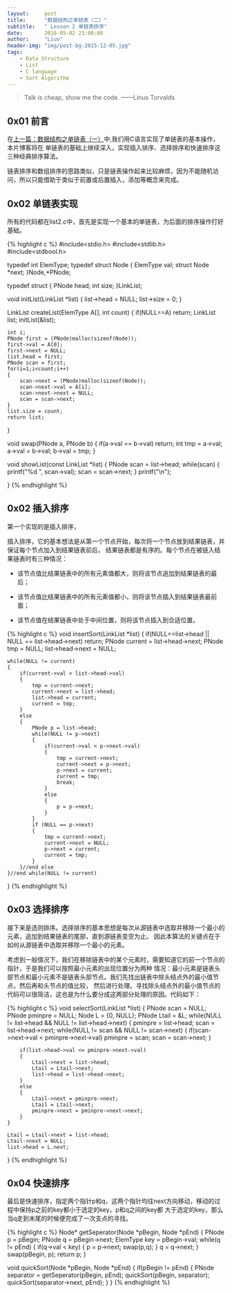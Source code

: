 ```yaml
---
layout:     post
title:      "数据结构之单链表（二）"
subtitle:   " Lesson 2 单链表排序"
date:       2016-05-02 23:00:00
author:     "Liuv"
header-img: "img/post-bg-2015-12-05.jpg"
tags:
    - Data Structure
    - List
    - C language
    - Sort Algorithm
---
```


>  Talk is cheap, show me the code. ——Linus Torvalds

## 0x01 前言
在[上一篇：数据结构之单链表（一）](/2016/05/02/data-structure-study-1/)中,我们用C语言实现了单链表的基本操作，本片博客将在
单链表的基础上继续深入，实现插入排序、选择排序和快速排序这三种经典排序算法。

链表排序和数组排序的思路类似，只是链表操作起来比较麻烦，因为不能随机访问，所以只能借助于类似于前置或后置插入，添加等概念来完成。

## 0x02 单链表实现
所有的代码都在list2.c中，首先是实现一个基本的单链表，为后面的排序操作打好基础。

{% highlight c %}
#include<stdio.h>
#include<stdlib.h>
#include<stdbool.h>

typedef int ElemType;
typedef struct Node
{
    ElemType val;
    struct Node *next;
}Node,*PNode;

typedef struct
{
    PNode head;
    int size;
}LinkList;

void initList(LinkList *list)
{
    list->head = NULL;
    list->size = 0;
}

LinkList createList(ElemType A[], int count)
{
    if(NULL==A)
        return;
    LinkList list;
    initList(&list);

    int i;
    PNode first = (PNode)malloc(sizeof(Node));
    first->val = A[0];
    first->next = NULL;
    list.head = first;
    PNode scan = first;
    for(i=1;i<count;i++)
    {
        scan->next = (PNode)malloc(sizeof(Node));
        scan->next->val = A[i];
        scan->next->next = NULL;
        scan = scan->next;
    }
    list.size = count;
    return list;
}

void swap(PNode a, PNode b)
{
    if(a->val == b->val)
        return;
    int tmp = a->val;
    a->val = b->val;
    b->val = tmp;
}

void showList(const LinkList *list)
{
    PNode scan = list->head;
    while(scan)
    {
        printf("%d ", scan->val);
        scan = scan->next;
    }
    printf("\n");

}
{% endhighlight %}

## 0x02 插入排序
第一个实现的是插入排序，

插入排序，它的基本想法是从第一个节点开始，每次将一个节点放到结果链表，并保证每个节点加入到结果链表前后，
结果链表都是有序的。每个节点在被链入结果链表时有三种情况：

- 该节点值比结果链表中的所有元素值都大，则将该节点追加到结果链表的最后；

- 该节点值比结果链表中的所有元素值都小，则将该节点插入到结果链表最前面；

- 该节点值在结果链表中处于中间位置，则将该节点插入到合适位置。

{% highlight c %}
void insertSort(LinkList *list)
{
    if(NULL==list->head || NULL == list->head->next)
        return;
    PNode current = list->head->next;
    PNode tmp = NULL;
    list->head->next = NULL;

    while(NULL != current)
    {
        if(current->val < list->head->val)
        {
            tmp = current->next;
            current->next = list->head;
            list->head = current;
            current = tmp;
        }
        else
        {
            PNode p = list->head;
            while(NULL != p->next)
            {
                if(current->val < p->next->val)
                {
                    tmp = current->next;
                    current->next = p->next;
                    p->next = current;
                    current = tmp;
                    break;
                }
                else
                {
                    p = p->next;
                }
            }
            if (NULL == p->next)
            {
                tmp = current->next;
                current->next = NULL;
                p->next = current;
                current = tmp;
            }
        }//end else
    }//end while(NULL != current)
}
{% endhighlight %}

## 0x03 选择排序
接下来是选则排序。选择排序的基本思想是每次从源链表中选取并移除一个最小的元素，追加到结果链表的尾部，直到源链表变空为止。
因此本算法的关键点在于如何从源链表中选取并移除一个最小的元素。

考虑到一般情况下，我们在移除链表中的某个元素时，需要知道它的前一个节点的指针，于是我们可以按照最小元素的出现位置分为两种
情况：最小元素是链表头部节点和最小元素不是链表头部节点。我们先找出链表中除头结点外的最小值节点，然后再和头节点的值比较，
然后进行处理。寻找除头结点外的最小值节点的代码可以很简洁，这也是为什么要分成这两部分处理的原因。代码如下：

{% highlight c %}
void selectSort(LinkList *list)
{
    PNode scan = NULL;
    PNode pminpre = NULL;
    Node L = {0, NULL};
    PNode Ltail = &L;
    while(NULL != list->head && NULL != list->head->next)
    {
        pminpre = list->head;
        scan = list->head->next;
        while(NULL != scan && NULL != scan->next)
        {
            if(scan->next->val < pminpre->next->val)
                pminpre = scan;
            scan = scan->next;
        }

        if(list->head->val <= pminpre->next->val)
        {
            Ltail->next = list->head;
            Ltail = Ltail->next;
            list->head = list->head->next;
        }
        else
        {
            Ltail->next = pminpre->next;
            Ltail = Ltail->next;
            pminpre->next = pminpre->next->next;
        }
    }

    Ltail = Ltail->next = list->head;
    Ltail->next = NULL;
    list->head = L.next;
}
{% endhighlight %}

## 0x04 快速排序
最后是快速排序，指定两个指针p和q，这两个指针均往next方向移动，移动的过程中保持p之前的key都小于选定的key，p和q之间的key都
大于选定的key，那么当q走到末尾的时候便完成了一次支点的寻找。

{% highlight c %}
Node* getSeperator(Node *pBegin, Node *pEnd)
{
    PNode p = pBegin;
    PNode q = pBegin->next;
    ElemType key =  pBegin->val;
    while(q != pEnd)
    {
        if(q->val < key)
        {
            p = p->next;
            swap(p,q);
        }
        q = q->next;
    }
    swap(pBegin, p);
    return p;
}

void quickSort(Node *pBegin, Node *pEnd)
{
    if(pBegin != pEnd)
    {
        PNode separator = getSeperator(pBegin, pEnd);
        quickSort(pBegin, separator);
        quickSort(separator->next, pEnd);
    }
}
{% endhighlight %}
